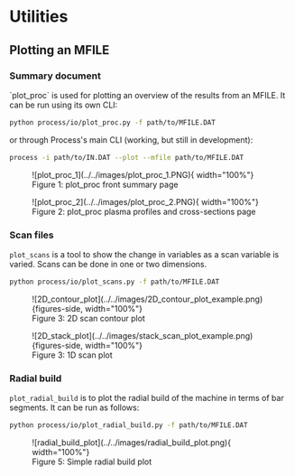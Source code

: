 # Utilities

<h2>Plotting an MFILE</h2>

<h3>Summary document</h3>
`plot_proc` is used for plotting an overview of the results from an MFILE. It can be run using its own CLI:

```bash
python process/io/plot_proc.py -f path/to/MFILE.DAT
```

or through Process's main CLI (working, but still in development):

```bash
process -i path/to/IN.DAT --plot --mfile path/to/MFILE.DAT
``` 
<figure markdown>
![plot_proc_1](../../images/plot_proc_1.PNG){ width="100%"}
<figcaption>Figure 1: plot_proc front summary page </figcaption>
</figure>

<figure markdown>
![plot_proc_2](../../images/plot_proc_2.PNG){ width="100%"}
<figcaption>Figure 2: plot_proc plasma profiles and cross-sections page </figcaption>
</figure>

<h3>Scan files</h3>

`plot_scans` is a tool to show the change in variables as a scan variable is varied.
Scans can be done in one or two dimensions.

```bash
python process/io/plot_scans.py -f path/to/MFILE.DAT
```
<figure markdown>
![2D_contour_plot](../../images/2D_contour_plot_example.png){figures-side, width="100%"}  
<figcaption>Figure 3: 2D scan contour plot </figcaption>
</figure>

<figure markdown>
![2D_stack_plot](../../images/stack_scan_plot_example.png){figures-side, width="100%"}  
<figcaption>Figure 3: 1D scan plot </figcaption>
</figure>



<h3>Radial build</h3>

`plot_radial_build` is to plot the radial build of the machine in terms of bar segments. It can be run as follows:

```bash
python process/io/plot_radial_build.py -f path/to/MFILE.DAT
```
<figure markdown>
![radial_build_plot](../../images/radial_build_plot.png){ width="100%"}
<figcaption>Figure 5: Simple radial build plot </figcaption>
</figure>

